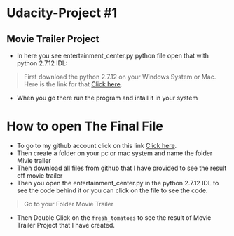 
# Udacity-Project #1

## Movie Trailer Project
* In here you see entertainment_center.py python file open that with python 2.7.12 IDL:

> First download the python 2.7.12 on your Windows System or Mac. Here is the link for that [Click here](https://www.python.org/downloads/).
- When you go there run the program and intall it in your system
# How to open The Final File
- To go to my github account click on this link [Click here](https://github.com).
- Then create a folder on your pc or mac system and name the folder Mivie trailer
- Then download all files from github that I have provided to see the result off movie trailer
- Then you open the entertainment_center.py in the python 2.7.12 IDL to see the code behind it or you can click on the file to see the code.
> Go to your Folder Movie Trailer
- Then Double Click on the `fresh_tomatoes` to see the result of Movie Trailer Project that I have created.
